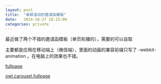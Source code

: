 ```yaml
---
layout: post
title:  "单屏滚动的邀请函模板"
date:   2014-10-27 18:15:00
categories: private
---
```


最近做了两个不错的邀请函模板（单页轮播的），需要的可以自取

主要都是应用在移动端上（微信端），里面的动画的兼容前缀只写了 -webkit-animation 。在电脑上的效果也不错。

[fullpage][fullpage]

[owl.carousel.fullpage][owl.carousel.fullpage]


[fullpage]:    http://cody1991.github.io/fullpage/index.html
[owl.carousel.fullpage]: http://cody1991.github.io/owl.carousel.fullpage/index.html
